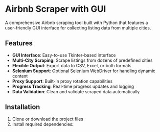 # Airbnb Scraper with GUI

A comprehensive Airbnb scraping tool built with Python that features a user-friendly GUI interface for collecting listing data from multiple cities.

## Features

- **GUI Interface**: Easy-to-use Tkinter-based interface
- **Multi-City Scraping**: Scrape listings from dozens of predefined cities
- **Flexible Output**: Export data to CSV, Excel, or both formats
- **Selenium Support**: Optional Selenium WebDriver for handling dynamic content
- **Proxy Support**: Built-in proxy rotation capabilities
- **Progress Tracking**: Real-time progress updates and logging
- **Data Validation**: Clean and validate scraped data automatically

## Installation

1. Clone or download the project files
2. Install required dependencies:

